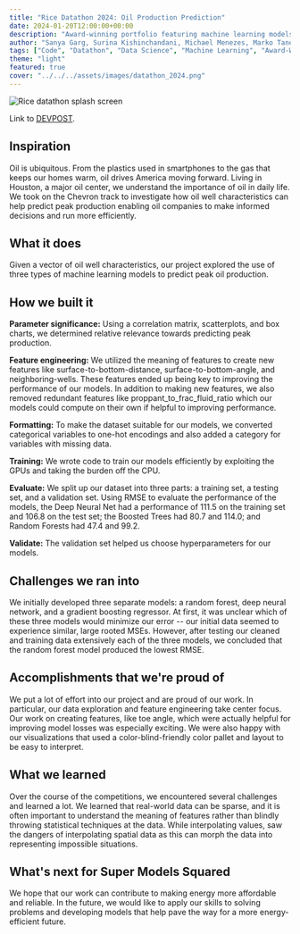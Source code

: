 ```yaml
---
title: "Rice Datathon 2024: Oil Production Prediction"
date: 2024-01-20T12:00:00+00:00
description: "Award-winning portfolio featuring machine learning models that predict peak oil production alongside data and model visualizations."
author: "Sanya Garg, Surina Kishinchandani, Michael Menezes, Marko Tanevski"
tags: ["Code", "Datathon", "Data Science", "Machine Learning", "Award-Winning"]
theme: "light"
featured: true
cover: "../../../assets/images/datathon_2024.png"
---
```

![Rice datathon splash screen](/assets/images/datathon_2024.png)

Link to [DEVPOST](https://devpost.com/software/super-models-squared-chevron-track).

## Inspiration
Oil is ubiquitous. From the plastics used in smartphones to the gas that keeps our homes warm, oil drives America moving forward. Living in Houston, a major oil center, we understand the importance of oil in daily life. We took on the Chevron track to investigate how oil well characteristics can help predict peak production enabling oil companies to make informed decisions and run more efficiently. 

## What it does
Given a vector of oil well characteristics, our project explored the use of three types of machine learning models to predict peak oil production. 

## How we built it
**Parameter significance:** Using a correlation matrix, scatterplots, and box charts, we determined relative relevance towards predicting peak production.  

**Feature engineering:** We utilized the meaning of features to create new features like surface-to-bottom-distance, surface-to-bottom-angle, and neighboring-wells. These features ended up being key to improving the performance of our models. In addition to making new features, we also removed redundant features like proppant_to_frac_fluid_ratio which our models could compute on their own if helpful to improving performance. 

**Formatting:** To make the dataset suitable for our models, we converted categorical variables to one-hot encodings and also added a category for variables with missing data.  

**Training:** We wrote code to train our models efficiently by exploiting the GPUs and taking the burden off the CPU.  

**Evaluate:** We split up our dataset into three parts: a training set, a testing set, and a validation set. Using RMSE to evaluate the performance of the models, the Deep Neural Net had a performance of 111.5 on the training set and 106.8 on the test set; the Boosted Trees had 80.7 and 114.0; and Random Forests had 47.4 and 99.2.  

**Validate:** The validation set helped us choose hyperparameters for our models.

## Challenges we ran into
We initially developed three separate models: a random forest, deep neural network, and a gradient boosting regressor. At first, it was unclear which of these three models would minimize our error -- our initial data seemed to experience similar, large rooted MSEs. However, after testing our cleaned and training data extensively each of the three models, we concluded that the random forest model produced the lowest RMSE. 

## Accomplishments that we're proud of
We put a lot of effort into our project and are proud of our work. In particular, our data exploration and feature engineering take center focus. Our work on creating features, like toe angle, which were actually helpful for improving model losses was especially exciting. We were also happy with our visualizations that used a color-blind-friendly color pallet and layout to be easy to interpret. 

## What we learned
Over the course of the competitions, we encountered several challenges and learned a lot. We learned that real-world data can be sparse, and it is often important to understand the meaning of features rather than blindly throwing statistical techniques at the data. While interpolating values, saw the dangers of interpolating spatial data as this can morph the data into representing impossible situations.

## What's next for Super Models Squared
We hope that our work can contribute to making energy more affordable and reliable. In the future, we would like to apply our skills to solving problems and developing models that help pave the way for a more energy-efficient future.